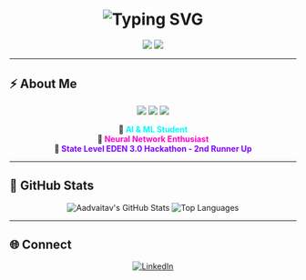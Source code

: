 <!-- CYBERPUNK PROFILE -->

<h1 align="center">
  <img src="https://readme-typing-svg.demolab.com?font=Fira+Code&weight=700&pause=1000&color=00FDFD&center=true&vCenter=true&width=800&lines=👾+Aadvaitav+|+AI+%26+ML+Student" alt="Typing SVG" />
</h1>

<p align="center">
  <img src="https://img.shields.io/badge/AI%20%26%20ML-Student-00FDFD?style=for-the-badge" />
  <img src="https://img.shields.io/badge/EDEN%203.0%20Hackathon-2nd%20Runner%20Up-FF00CB?style=for-the-badge" />
</p>

---

## ⚡ About Me

<div align="center">

<img src="https://img.shields.io/badge/Artificial%20Intelligence-%2300FDFD.svg?&style=for-the-badge&logo=brain&logoColor=FF00CB">
<img src="https://img.shields.io/badge/Machine%20Learning-%237F00FF.svg?&style=for-the-badge&logo=python&logoColor=00FDFD">
<img src="https://img.shields.io/badge/Neural%20Networks-%23FF00CB.svg?&style=for-the-badge&logo=code&logoColor=7F00FF">

</div>

<p align="center">
  <b>
    🚀 <span style="color:#00FDFD">AI & ML Student</span> <br>
    🤖 <span style="color:#FF00CB">Neural Network Enthusiast</span> <br>
    🥉 <span style="color:#7F00FF">State Level EDEN 3.0 Hackathon - 2nd Runner Up</span> <br>
  </b>
</p>

---

## 🚀 GitHub Stats

<p align="center">
  <img src="https://github-readme-stats.vercel.app/api?username=aadvaitav&show_icons=true&theme=radical&count_private=true&hide_title=true" alt="Aadvaitav's GitHub Stats" />
  <img src="https://github-readme-stats.vercel.app/api/top-langs/?username=aadvaitav&layout=compact&theme=radical" alt="Top Languages" />
</p>

---

## 🌐 Connect

<p align="center">
  <a href="https://www.linkedin.com/in/aadvaitav">
    <img src="https://img.shields.io/badge/LinkedIn-Connect%20with%20Me-00FDFD?style=for-the-badge&logo=linkedin&logoColor=FF00CB" alt="LinkedIn" />
  </a>
</p>

<!-- CYBERPUNK PROFILE END -->
